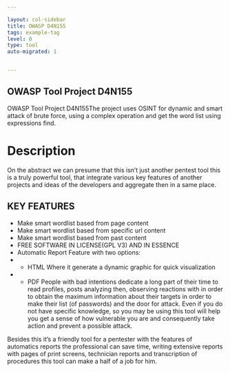 ```yaml
---

layout: col-sidebar
title: OWASP D4N155
tags: example-tag
level: 0
type: tool
auto-migrated: 1


---
```


## OWASP Tool Project D4N155
OWASP Tool Project D4N155The project uses OSINT for dynamic and smart attack of brute force, using a complex operation and get the word list using expressions find.

# Description
On the abstract we can presume that this isn’t just another pentest tool this is a truly powerful tool, that integrate various key features of another projects and ideas of the developers and aggregate then in a same place. 

## KEY FEATURES
* Make smart wordlist based from page content
* Make smart wordlist based from specific url content
* Make smart wordlist based from past content
* FREE SOFTWARE IN LICENSE(GPL V3) AND IN ESSENCE
* Automatic Report Feature with two options: 
* * HTML Where it generate a dynamic graphic for quick visualization
* * PDF
People with bad intentions dedicate a long part of their time to read profiles, posts analyzing then, observing reactions with in order to obtain the maximum information about their targets in order to make their list (of passwords) and the door for attack. Even if you do not have specific knowledge, so you may be using this tool will help you get a sense of how vulnerable you are and consequently take action and prevent a possible attack.

Besides this it’s a friendly tool for a pentester with the features of automatics reports the professional can save time, writing extensive reports with pages of print screens, technician reports and transcription of procedures this tool can make a half of a job for him.
